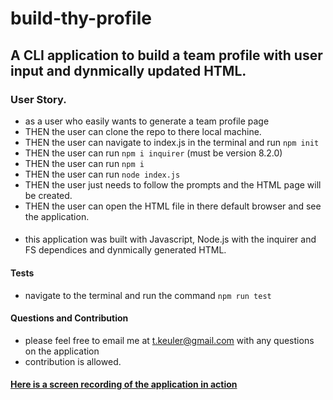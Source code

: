 # build-thy-profile

## A CLI application to build a team profile with user input and dynmically updated HTML.

### User Story. 
* as a user who easily wants to generate a team profile page 
* THEN the user can clone the repo to there local machine. 
* THEN the user can navigate to index.js in the terminal and run ```npm init```
* THEN the user can run ```npm i inquirer``` (must be version 8.2.0)
* THEN the user can run ```npm i``` 
* THEN the user can run ```node index.js```
* THEN the user just needs to follow the prompts and the HTML page will be created. 
* THEN the user can open the HTML file in there default browser and see the application. 

####
* this application was built with Javascript, Node.js with the inquirer and FS dependices and dynmically generated HTML. 

#### Tests
* navigate to the terminal and run the command ```npm run test```


#### Questions and Contribution 
* please feel free to email me at t.keuler@gmail.com with any questions on the application
* contribution is allowed. 

#### [Here is a screen recording of the application in action](https://youtu.be/qpmXFwgoUYM)